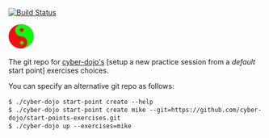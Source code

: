 [![Build Status](https://travis-ci.org/cyber-dojo/start-points-exercises.svg?branch=master)](https://travis-ci.org/cyber-dojo/start-points-exercises)

<img src="https://raw.githubusercontent.com/cyber-dojo/nginx/master/images/home_page_logo.png" alt="cyber-dojo yin/yang logo" width="50px" height="50px"/>

The git repo for [cyber-dojo's](https://github.com/cyber-dojo/web)
[setup a new practice session from a <em>default</em> start point] exercises choices.

You can specify an alternative git repo as follows:

```
$ ./cyber-dojo start-point create --help
$ ./cyber-dojo start-point create mike --git=https://github.com/cyber-dojo/start-points-exercises.git
$ ./cyber-dojo up --exercises=mike
```